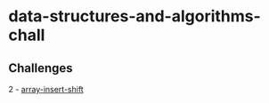 # data-structures-and-algorithms-chall


## Challenges


 2 - [array-insert-shift](./challenges/insert.md)